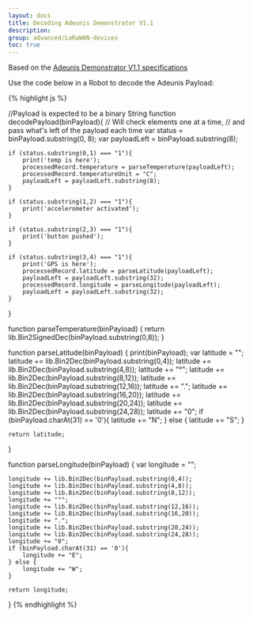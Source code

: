 ```yaml
---
layout: docs
title: Decoding Adeunis Demonstrator V1.1
description:
group: advanced/LoRaWAN-devices
toc: true
---
```


Based on the [Adeunis Demonstrator V1.1 specifications](/assets/pdf/ARF8084BA_UG_LoRaWAN_Demonstrator_PROVIDER_V1.2.pdf)

Use the code below in a Robot to decode the Adeunis Payload:

{% highlight js %}

//Payload is expected to be a binary String
function decodePayload(binPayload){
    // Will check elements one at a time, 
    // and pass what's left of the payload each time
    var status = binPayload.substring(0, 8);
    var payloadLeft = binPayload.substring(8);
    
    if (status.substring(0,1) === "1"){
        print('temp is here');
        processedRecord.temperature = parseTemperature(payloadLeft);
        processedRecord.temperatureUnit = "C"; 
        payloadLeft = payloadLeft.substring(8);
    }
    
    if (status.substring(1,2) === "1"){
        print('accelerometer activated');
    }
    
    if (status.substring(2,3) === "1"){
        print('button pushed');
    }
    
    if (status.substring(3,4) === "1"){
        print('GPS is here');
        processedRecord.latitude = parseLatitude(payloadLeft);
        payloadLeft = payloadLeft.substring(32);
        processedRecord.longitude = parseLongitude(payloadLeft);
        payloadLeft = payloadLeft.substring(32);
    }
}

function parseTemperature(binPayload) {
    return lib.Bin2SignedDec(binPayload.substring(0,8));
}

function parseLatitude(binPayload) {
    print(binPayload);
    var latitude = "";
    latitude += lib.Bin2Dec(binPayload.substring(0,4));
    latitude += lib.Bin2Dec(binPayload.substring(4,8));
    latitude += "°";
    latitude += lib.Bin2Dec(binPayload.substring(8,12));
    latitude += lib.Bin2Dec(binPayload.substring(12,16));
    latitude += ".";
    latitude += lib.Bin2Dec(binPayload.substring(16,20));
    latitude += lib.Bin2Dec(binPayload.substring(20,24));
    latitude += lib.Bin2Dec(binPayload.substring(24,28));
    latitude += "0";
    if (binPayload.charAt(31) == '0'){
        latitude += "N";
    } else {
        latitude += "S";
    }
        
    return latitude;
}

function parseLongitude(binPayload) {
    var longitude = "";
    
    longitude += lib.Bin2Dec(binPayload.substring(0,4));
    longitude += lib.Bin2Dec(binPayload.substring(4,8));
    longitude += lib.Bin2Dec(binPayload.substring(8,12));
    longitude += "°";
    longitude += lib.Bin2Dec(binPayload.substring(12,16));
    longitude += lib.Bin2Dec(binPayload.substring(16,20));
    longitude += ".";
    longitude += lib.Bin2Dec(binPayload.substring(20,24));
    longitude += lib.Bin2Dec(binPayload.substring(24,28));
    longitude += "0";
    if (binPayload.charAt(31) == '0'){
        longitude += "E";
    } else {
        longitude += "W";
    }
        
    return longitude;
}
{% endhighlight %}
